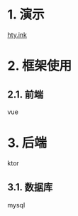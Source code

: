 # 1. 演示

[hty.ink](https://markdown.com.cn)

# 2. 框架使用

## 2.1. 前端

vue

# 3. 后端

ktor

## 3.1. 数据库

mysql
